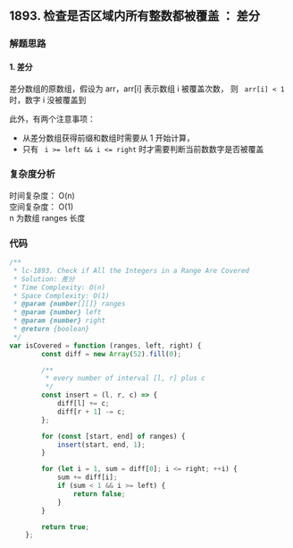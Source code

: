 ## 1893. 检查是否区域内所有整数都被覆盖 ： 差分

### 解题思路

#### 1. 差分

差分数组的原数组，假设为 arr，arr[i] 表示数组 i 被覆盖次数， 则 ` arr[i] < 1` 时，数字 i 没被覆盖到   

此外，有两个注意事项：

- 从差分数组获得前缀和数组时需要从 1 开始计算，
- 只有 ` i >= left && i <= right` 时才需要判断当前数数字是否被覆盖

### 复杂度分析

时间复杂度： O(n)  
空间复杂度： O(1)  
n 为数组 ranges 长度

### 代码

```javascript
/**
 * lc-1893. Check if All the Integers in a Range Are Covered
 * Solution: 差分
 * Time Complexity: O(n)
 * Space Complexity: O(1)
 * @param {number[][]} ranges
 * @param {number} left
 * @param {number} right
 * @return {boolean}
 */
var isCovered = function (ranges, left, right) {
        const diff = new Array(52).fill(0);

        /**
         * every number of interval [l, r] plus c
         */
        const insert = (l, r, c) => {
            diff[l] += c;
            diff[r + 1] -= c;
        };

        for (const [start, end] of ranges) {
            insert(start, end, 1);
        }

        for (let i = 1, sum = diff[0]; i <= right; ++i) {
            sum += diff[i];
            if (sum < 1 && i >= left) {
                return false;
            }
        }

        return true;
    };
```


